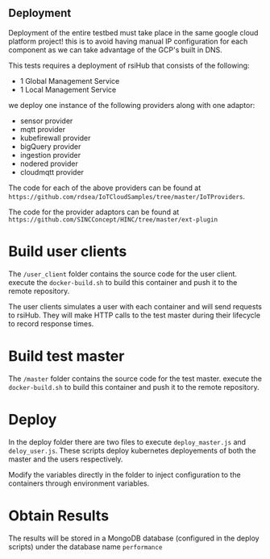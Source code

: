 ## Deployment

Deployment of the entire testbed must take place in the same google cloud platform project! this is to avoid having manual IP configuration for each component as we can take advantage of the GCP's built in DNS.

This tests requires a deployment of rsiHub that consists of the following:

* 1 Global Management Service
* 1 Local Management Service 

we deploy one instance of the following providers along with one adaptor:

* sensor provider
* mqtt provider
* kubefirewall provider
* bigQuery provider
* ingestion provider
* nodered provider
* cloudmqtt provider

The code for each of the above providers can be found at `https://github.com/rdsea/IoTCloudSamples/tree/master/IoTProviders`.

The code for the provider adaptors can be found at `https://github.com/SINCConcept/HINC/tree/master/ext-plugin`



# Build user clients

The `/user_client` folder contains the source code for the user client. execute the `docker-build.sh` to build this container and push it to the remote repository.

The user clients simulates a user with each container and will send requests to rsiHub. They will make HTTP calls to the test master during their lifecycle to record response times.

# Build test master

The `/master` folder contains the source code for the test master. execute the `docker-build.sh` to build this container and push it to the remote repository.

# Deploy

In the deploy folder there are two files to execute `deploy_master.js` and `deloy_user.js`. These scripts deploy kubernetes deployements of both the master and the users respectively. 

Modify the variables directly in the folder to inject configuration to the containers through environment variables. 

# Obtain Results

The results will be stored in a MongoDB database (configured in the deploy scripts) under the database name `performance`
